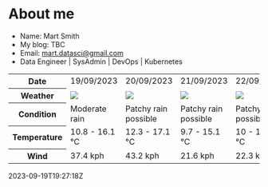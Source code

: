 # About me

- Name: Mart Smith
- My blog: TBC
- Email: [mart.datasci@gmail.com](mailto:mart.datasci6@gmail.com)
- Data Engineer | SysAdmin | DevOps | Kubernetes


<table>
    <tr>
        <th>Date</th>
        <td>19/09/2023</td><td>20/09/2023</td><td>21/09/2023</td><td>22/09/2023</td><td>23/09/2023</td><td>24/09/2023</td><td>25/09/2023</td>
    </tr>
    <tr>
        <th>Weather</th>
        <td><img src="https://cdn.weatherapi.com/weather/64x64/day/302.png"/></td><td><img src="https://cdn.weatherapi.com/weather/64x64/day/176.png"/></td><td><img src="https://cdn.weatherapi.com/weather/64x64/day/176.png"/></td><td><img src="https://cdn.weatherapi.com/weather/64x64/day/176.png"/></td><td><img src="https://cdn.weatherapi.com/weather/64x64/day/119.png"/></td><td><img src="https://cdn.weatherapi.com/weather/64x64/day/119.png"/></td><td><img src="https://cdn.weatherapi.com/weather/64x64/day/176.png"/></td>
    </tr>
    <tr>
        <th>Condition</th>
        <td width="200px">Moderate rain</td><td width="200px">Patchy rain possible</td><td width="200px">Patchy rain possible</td><td width="200px">Patchy rain possible</td><td width="200px">Cloudy</td><td width="200px">Cloudy</td><td width="200px">Patchy rain possible</td>
    </tr>
    <tr>
        <th>Temperature</th>
        <td>10.8 -  16.1 °C</td><td>12.3 -  17.1 °C</td><td>9.7 -  15.1 °C</td><td>10 -  15.6 °C</td><td>9.2 -  14.7 °C</td><td>11.1 -  17.9 °C</td><td>13.6 -  17.4 °C</td>
    </tr>
    <tr>
        <th>Wind</th>
        <td>37.4 kph</td><td>43.2 kph</td><td>21.6 kph</td><td>22.3 kph</td><td>22.7 kph</td><td>31.3 kph</td><td>27.4 kph</td>
    </tr>
</table>


2023-09-19T19:27:18Z

